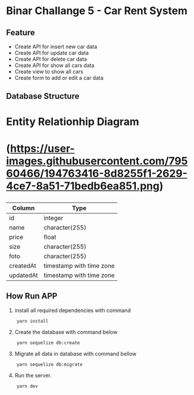 # Binar Challange 5 - Car Rent System

## Feature

- Create API for insert new car data
- Create API for update car data
- Create API for delete car data
- Create API for show all cars data
- Create view to show all cars
- Create form to add or edit a car data

## Database Structure

<h1>Entity Relationhip Diagram<h1>

(https://user-images.githubusercontent.com/79560466/194763416-8d8255f1-2629-4ce7-8a51-71bedb6ea851.png)

| Column    | Type                     |
| --------- | ------------------------ |
| id        | integer                  |
| name      | character(255)           |
| price     | float                    |
| size      | character(255)           |
| foto      | character(255)           |
| createdAt | timestamp with time zone |
| updatedAt | timestamp with time zone |

## How Run APP

1. install all required dependencies with command

```properties
    yarn install
```

2. Create the database with command below

```properties
    yarn sequelize db:create
```

3. Migrate all data in database with command bellow

```properties
    yarn sequelize db:migrate
```

4. Run the server.

```properties
    yarn dev
```

<!--  -->
